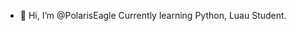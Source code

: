 - 👋 Hi, I’m @PolarisEagle
Currently learning Python, Luau
Student.

<!---
PolarisEagle/PolarisEagle is a ✨ special ✨ repository because its `README.md` (this file) appears on your GitHub profile.
You can click the Preview link to take a look at your changes.
--->
